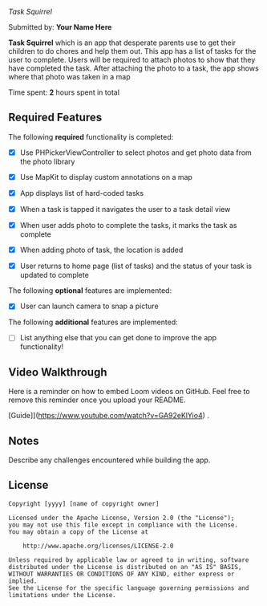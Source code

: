 *Task Squirrel*

Submitted by: **Your Name Here**

**Task Squirrel**  which is an app that desperate parents use to get their children to do chores and help them out. 
This app has a list of tasks for the user to complete. Users will be required to attach photos to show that they have completed the task. 
After attaching the photo to a task, the app shows where that photo was taken in a map

Time spent: **2** hours spent in total

## Required Features

The following **required** functionality is completed:

- [X] Use PHPickerViewController to select photos and get photo data from the photo library
- [X] Use MapKit to display custom annotations on a map
- [X] App displays list of hard-coded tasks


- [X] When a task is tapped it navigates the user to a task detail view
- [X] When user adds photo to complete the tasks, it marks the task as complete
- [X] When adding photo of task, the location is added
- [X] User returns to home page (list of tasks) and the status of your task is updated to complete
 
The following **optional** features are implemented:

- [X] User can launch camera to snap a picture	

The following **additional** features are implemented:

- [ ] List anything else that you can get done to improve the app functionality!

## Video Walkthrough

Here is a reminder on how to embed Loom videos on GitHub. Feel free to remove this reminder once you upload your README. 

[Guide]](https://www.youtube.com/watch?v=GA92eKlYio4) .

## Notes

Describe any challenges encountered while building the app.

## License

    Copyright [yyyy] [name of copyright owner]

    Licensed under the Apache License, Version 2.0 (the "License");
    you may not use this file except in compliance with the License.
    You may obtain a copy of the License at

        http://www.apache.org/licenses/LICENSE-2.0

    Unless required by applicable law or agreed to in writing, software
    distributed under the License is distributed on an "AS IS" BASIS,
    WITHOUT WARRANTIES OR CONDITIONS OF ANY KIND, either express or implied.
    See the License for the specific language governing permissions and
    limitations under the License.
